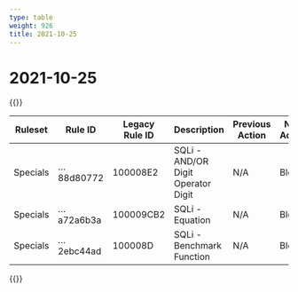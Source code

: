 ```yaml
---
type: table
weight: 926
title: 2021-10-25
---
```


# 2021-10-25

{{<table-wrap>}}<table style="width: 100%">

<thead>
  <tr>
    <th>Ruleset</th>
    <th>Rule ID</th>
    <th>Legacy Rule ID</th>
    <th>Description</th>
    <th>Previous Action</th>
    <th>New Action</th>
  </tr>
</thead>
<tbody>
  <tr>
    <td>Specials</td>
    <td>…88d80772</td>
    <td>100008E2</td>
    <td>SQLi - AND/OR Digit Operator Digit</td>
    <td>N/A</td>
    <td>Block</td>
  </tr>
  <tr>
    <td>Specials</td>
    <td>…a72a6b3a</td>
    <td>100009CB2</td>
    <td>SQLi - Equation</td>
    <td>N/A</td>
    <td>Block</td>
  </tr>
  <tr>
    <td>Specials</td>
    <td>…2ebc44ad</td>
    <td>100008D</td>
    <td>SQLi - Benchmark Function</td>
    <td>N/A</td>
    <td>Block</td>
  </tr>
</tbody>

</table>{{</table-wrap>}}
